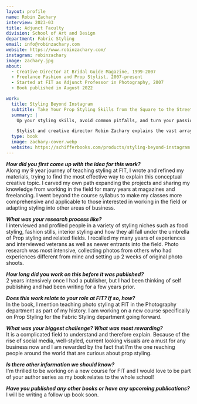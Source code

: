 ```yaml
---
layout: profile
name: Robin Zachary
interview: 2023-03
title: Adjunct Faculty
division: School of Art and Design
department: Fabric Styling
email: info@robinzachary.com
website: https://www.robinzachary.com/
instagram: robinzachary
image: zachary.jpg
about:
  - Creative Director at Bridal Guide Magazine, 1999-2007
  - Freelance Fashion and Prop Stylist, 2007-present
  - Started at FIT as Adjunct Professor in Photography, 2007
  - Book published in August 2022

work:
  title: Styling Beyond Instagram
  subtitle: Take Your Prop Styling Skills from the Square to the Street
  summary: |
    Up your styling skills, avoid common pitfalls, and turn your passion for prop styling into a career that feeds your soul.

    Stylist and creative director Robin Zachary explains the vast array of opportunities and how to choose the path that’s best for your lifestyle and goals. Imagine spending your days telling visual stories; dreaming up ideas for photo shoots; scouring boutiques, flea markets, and antique shops for the perfect props; working with beautiful objects; and collaborating with photographers, art directors, and other creative minds. Prop styling can encompass all of these, and here's the guide to teach you the basics. Robin explains the many types of prop styling that exist, and how to choose: tabletop, food, crafts, interiors, and more. You'll learn the components and steps of a styling job from start to finish, including everything from creating client questionnaires and winning jobs to the best processes for estimating your costs; pricing your services; making your merchandise shopping list; choosing props, surfaces, and backdrops; managing your photo shoot's logistics; and more. Throughout, "real life" spotlights offer tips and suggestions from a range of successful professional and emerging stylists; many of them have transformed themselves from other careers while working with Robin. The included styling resources provide key tools: checklists, schedule plans, helpful forms, and more to help you work like a pro. Understand every aspect of styling, including gathering and arranging objects to tell a story or sell a product, photographing or filming for a media outlet, creating an environment to exhibit a specific theme and cohesive style, and working for varied clients and brands. Learn how to advocate for yourself in negotiating with clients, and how to bring your vision to every kind of audience.
  type: book
  image: zachary-cover.webp
  website: https://schifferbooks.com/products/styling-beyond-instagram
---
```

***How did you first come up with the idea for this work?***  
Along my 9 year journey of teaching styling at FIT, I wrote and refined my materials, trying to find the most effective way to explain this conceptual creative topic. I carved my own path expanding the projects and sharing my knowledge from working in the field for many years at magazines and freelancing. I went beyond the course syllabus to make my classes more comprehensive and applicable to those interested in working in the field or adapting styling into other areas of business. 

***What was your research process like?***  
I interviewed and profiled people in a variety of styling niches such as food styling, fashion stills, interior styling  and how they all fall under the umbrella of Prop styling and related fields. I recalled my many years of experiences and interviewed veterans as well as newer entrants into the field. Photo research was most intensive, collecting photos from others who had experiences different from mine and setting up 2 weeks of original photo shoots.

***How long did you work on this before it was published?***  
2 years intensively once I had a publisher, but I had been thinking of self publishing and had been writing for a few years prior. 

***Does this work relate to your role at FIT? If so, how?***  
In the book, I mention teaching photo styling at FIT in the Photography department as part of my history. I am working on a new course specifically on Prop Styling for the Fabric Styling department going forward.

***What was your biggest challenge? What was most rewarding?***  
It is a complicated field to understand and therefore explain. Because of the rise of social media, well-styled, current looking visuals are a must for any business now and I am rewarded by the fact that I'm the one reaching people around the world that are curious about prop styling.

***Is there other information we should know?***  
I'm thrilled to be working on a new course for FIT and I would love to be part of your author series as my book relates to the whole school!

***Have you published any other books or have any upcoming publications?***  
I will be writing a follow up book soon.
